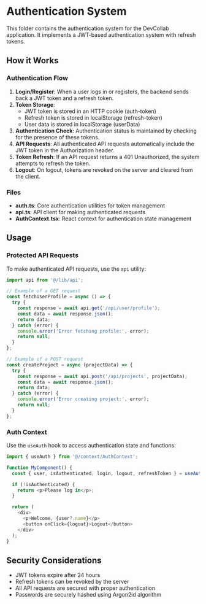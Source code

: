 # Authentication System

This folder contains the authentication system for the DevCollab application. It implements a JWT-based authentication system with refresh tokens.

## How it Works

### Authentication Flow

1. **Login/Register**: When a user logs in or registers, the backend sends back a JWT token and a refresh token.
2. **Token Storage**: 
   - JWT token is stored in an HTTP cookie (auth-token)
   - Refresh token is stored in localStorage (refresh-token)
   - User data is stored in localStorage (userData)
3. **Authentication Check**: Authentication status is maintained by checking for the presence of these tokens.
4. **API Requests**: All authenticated API requests automatically include the JWT token in the Authorization header.
5. **Token Refresh**: If an API request returns a 401 Unauthorized, the system attempts to refresh the token.
6. **Logout**: On logout, tokens are revoked on the server and cleared from the client.

### Files

- **auth.ts**: Core authentication utilities for token management
- **api.ts**: API client for making authenticated requests
- **AuthContext.tsx**: React context for authentication state management

## Usage

### Protected API Requests

To make authenticated API requests, use the `api` utility:

```typescript
import api from '@/lib/api';

// Example of a GET request
const fetchUserProfile = async () => {
  try {
    const response = await api.get('/api/user/profile');
    const data = await response.json();
    return data;
  } catch (error) {
    console.error('Error fetching profile:', error);
    return null;
  }
};

// Example of a POST request
const createProject = async (projectData) => {
  try {
    const response = await api.post('/api/projects', projectData);
    const data = await response.json();
    return data;
  } catch (error) {
    console.error('Error creating project:', error);
    return null;
  }
};
```

### Auth Context

Use the `useAuth` hook to access authentication state and functions:

```typescript
import { useAuth } from '@/context/AuthContext';

function MyComponent() {
  const { user, isAuthenticated, login, logout, refreshToken } = useAuth();

  if (!isAuthenticated) {
    return <p>Please log in</p>;
  }

  return (
    <div>
      <p>Welcome, {user?.name}</p>
      <button onClick={logout}>Logout</button>
    </div>
  );
}
```

## Security Considerations

- JWT tokens expire after 24 hours
- Refresh tokens can be revoked by the server
- All API requests are secured with proper authentication
- Passwords are securely hashed using Argon2id algorithm 